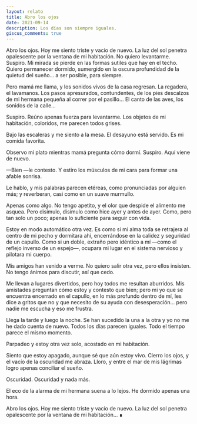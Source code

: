 ```yaml
---
layout: relato
title: Abro los ojos
date: 2021-09-14
description: Los días son siempre iguales.
giscus_comments: true
---
```


<p class="first">Abro los ojos. Hoy me siento triste y vacío de nuevo. La luz del sol penetra opalescente por la ventana de mi habitación. No quiero levantarme. Suspiro. Mi mirada se pierde en las formas sutiles que hay en el techo. Quiero permanecer dormido, sumergido en la oscura profundidad de la quietud del sueño... a ser posible, para siempre.</p>

Pero mamá me llama, y los sonidos vivos de la casa regresan. La regadera, el lavamanos. Los pasos apresurados, contundentes, de los pies descalzos de mi hermana pequeña al correr por el pasillo... El canto de las aves, los sonidos de la calle...

Suspiro. Reúno apenas fuerza para levantarme. Los objetos de mi habitación, coloridos, me parecen todos grises. 

Bajo las escaleras y me siento a la mesa. El desayuno está servido. Es mi comida favorita. 

Observo mi plato mientras mamá pregunta cómo dormí. Suspiro. Aquí viene de nuevo. 

—Bien —le contesto. Y estiro los músculos de mi cara para formar una afable sonrisa. 

Le hablo, y mis palabras parecen etéreas, como pronunciadas por alguien más; y reverberan, casi como en un suave murmullo.

Apenas como algo. No tengo apetito, y el olor que despide el alimento me asquea. Pero disimulo, disimulo como hice ayer y antes de ayer. Como, pero tan solo un poco; apenas lo suficiente para seguir con vida. 

Estoy en modo automático otra vez. Es como si mi alma toda se retrajera al centro de mi pecho y dormitara ahí, encerrándose en la calidez y seguridad de un capullo. Como si un doble, extraño pero idéntico a mí —como el reflejo inverso de un espejo—, ocupara mi lugar en el sistema nervioso y pilotara mi cuerpo. 

Mis amigos han venido a verme. No quiero salir otra vez, pero ellos insisten. No tengo ánimos para discutir, así que cedo. 

Me llevan a lugares divertidos, pero hoy todos me resultan aburridos. Mis amistades preguntan cómo estoy y contesto que bien; pero mi yo que se encuentra encerrado en el capullo, en lo más profundo dentro de mí, les dice a gritos que no y que necesito de su ayuda con desesperación... pero nadie me escucha y eso me frustra. 

Llega la tarde y luego la noche. Se han sucedido la una a la otra y yo no me he dado cuenta de nuevo. Todos los días parecen iguales. Todo el tiempo parece el mismo momento. 

Parpadeo y estoy otra vez solo, acostado en mi habitación.

Siento que estoy apagado, aunque sé que aún estoy vivo. Cierro los ojos, y el vacío de la oscuridad me abraza. Lloro, y entre el mar de mis lágrimas logro apenas conciliar el sueño. 

Oscuridad. Oscuridad y nada más.

El eco de la alarma de mi hermana suena a lo lejos. He dormido apenas una hora. 

Abro los ojos. Hoy me siento triste y vacío de nuevo. La luz del sol penetra opalescente por la ventana de mi habitación... ∎
